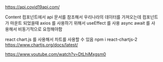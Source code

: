 https://api.covid19api.com/

Content 컴포넌트에서 api 문서를 참조해서 우리나라의 데이터를 가져오는데
컴포넌트가 마운트 되었을때 axios 를 사용하기 위해서 useEffect 를 사용
async await 를 사용해서 비동기적으로 요청해야함

react chart.js 를 사용해서 차트를 사용할 수 있음
npm i react-chartjs-2
https://www.chartjs.org/docs/latest/

https://www.youtube.com/watch?v=DtLhiMxgsm0
